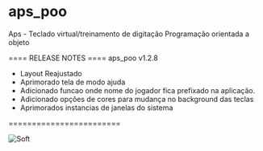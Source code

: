 ﻿# aps_poo
Aps - Teclado virtual/treinamento de digitação
Programação orientada a objeto

==== RELEASE NOTES ====
aps_poo v1.2.8

-  Layout Reajustado
-  Aprimorado tela de modo ajuda
-  Adicionado funcao onde nome do jogador fica prefixado na aplicação.
-  Adicionado opções de cores para mudança no background das teclas
-  Aprimorados instancias de janelas do sistema

========================


![Soft](https://i.imgur.com/313VbS6.png "soft")


